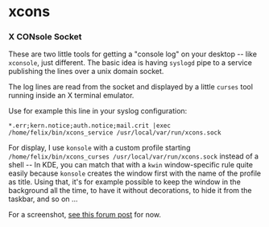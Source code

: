 # xcons
### X CONsole Socket

These are two little tools for getting a "console log" on your desktop --
like `xconsole`, just different. The basic idea is having `syslogd` pipe to
a service publishing the lines over a unix domain socket.

The log lines are read from the socket and displayed by a little `curses`
tool running inside an X terminal emulator.

Use for example this line in your syslog configuration:

    *.err;kern.notice;auth.notice;mail.crit |exec /home/felix/bin/xcons_service /usr/local/var/run/xcons.sock

For display, I use `konsole` with a custom profile starting
`/home/felix/bin/xcons_curses /usr/local/var/run/xcons.sock` instead of
a shell -- In KDE, you can match that with a `kwin` window-specific rule
quite easily because `konsole` creates the window first with the name of
the profile as title. Using that, it's for example possible to keep the window
in the background all the time, to have it without decorations, to hide it
from the taskbar, and so on ...

For a screenshot,
[see this forum post](https://forums.freebsd.org/threads/55573/) for now.
